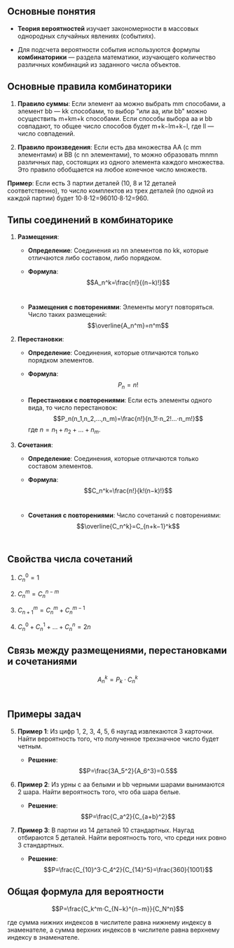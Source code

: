 ## Основные понятия

- **Теория вероятностей** изучает закономерности в массовых однородных случайных явлениях (событиях).

- Для подсчета вероятности события используются формулы **комбинаторики** — раздела математики, изучающего количество различных комбинаций из заданного числа объектов.

## Основные правила комбинаторики

1. **Правило суммы**: Если элемент aa можно выбрать mm способами, а элемент bb — kk способами, то выбор "или aa, или bb" можно осуществить m+km+k способами. Если способы выбора aa и bb совпадают, то общее число способов будет m+k−lm+k−l, где ll — число совпадений.
    
2. **Правило произведения**: Если есть два множества AA (с mm элементами) и BB (с nn элементами), то можно образовать mnmn различных пар, состоящих из одного элемента каждого множества. Это правило обобщается на любое конечное число множеств.

**Пример**: Если есть 3 партии деталей (10, 8 и 12 деталей соответственно), то число комплектов из трех деталей (по одной из каждой партии) будет 10⋅8⋅12=96010⋅8⋅12=960.

## Типы соединений в комбинаторике

1. **Размещения**:
    
    - **Определение**: Соединения из nn элементов по kk, которые отличаются либо составом, либо порядком.
    
    - **Формула**:  
    $$A_n^k=\frac{n!}{(n−k)!}$$​
    
    - **Размещения с повторениями**: Элементы могут повторяться. Число таких размещений:
	$$\overline{A_n^m}=n^m$$

2. **Перестановки**:
    
    - **Определение**: Соединения, которые отличаются только порядком элементов.
        
    - **Формула**:  
    $$P_n=n!$$
    
    - **Перестановки с повторениями**: Если есть элементы одного вида, то число перестановок:
    $$P_n(n_1,n_2,…,n_m)=\frac{n!}{n_1!⋅n_2!…⋅n_m!}$$
		где $n=n_1+n_2+…+n_m$.

3. **Сочетания**:
    
    - **Определение**: Соединения, которые отличаются только составом элементов.
        
    - **Формула**:
    $$C_n^k=\frac{n!}{k!(n−k)!}$$​
    - **Сочетания с повторениями**: Число сочетаний с повторениями:
    $$\overline{C_n^k}=C_{n+k−1}^k$$​

## Свойства числа сочетаний

1. $C_n^0=1$
    
2. $C_n^m=C_n^{n−m}$
    
3. $C_{n+1}^m=C_n^m+C_n^{m−1}$
    
4. $C_n^0+C_n^1+…+C_n^n=2n$

## Связь между размещениями, перестановками и сочетаниями
$$A_n^k=P_k⋅C_n^k$$​
## Примеры задач

5. **Пример 1**: Из цифр 1, 2, 3, 4, 5, 6 наугад извлекаются 3 карточки. Найти вероятность того, что полученное трехзначное число будет четным.
    
    - **Решение**:
    $$P=\frac{3A_5^2}{A_6^3}=0.5$$

6. **Пример 2**: Из урны с aa белыми и bb черными шарами вынимаются 2 шара. Найти вероятность того, что оба шара белые.
    
    - **Решение**:
	    $$P=\frac{C_a^2}{C_{a+b}^2}$$

7. **Пример 3**: В партии из 14 деталей 10 стандартных. Наугад отбираются 5 деталей. Найти вероятность того, что среди них ровно 3 стандартных.
    
    - **Решение**:
    $$P=\frac{C_{10}^3⋅C_4^2}{C_{14}^5}=\frac{360}{1001}$$

## Общая формула для вероятности

$$P=\frac{C_k^m⋅C_{N−k}^{n−m}}{C_N^n}$$

где сумма нижних индексов в числителе равна нижнему индексу в знаменателе, а сумма верхних индексов в числителе равна верхнему индексу в знаменателе.